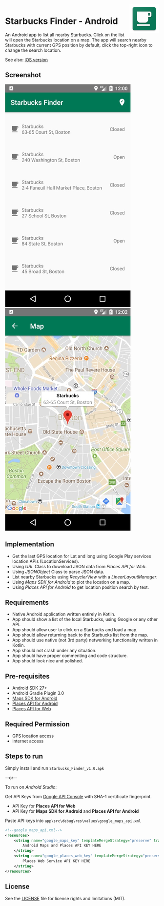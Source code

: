 <img src="app/src/main/res/mipmap-xhdpi/ic_launcher.png" alt="Starbucks Finder icon" title="Starbucks Finder" align="right" height="96" width="96"/>

Starbucks Finder - Android
====================================

An Android app to list all nearby Starbucks.
Click on the list will open the Starbucks location on a map.
The app will search nearby Starbucks with current GPS position by default, click the top-right icon to change the search location.

See also: [iOS version](https://github.com/CHico-Lee/Starbucks-Finder-iOS)

Screenshot
--------------
![Alt text](docs/starbucks_list.jpg?raw=true "Starbucks on List")
![Alt text](docs/starbucks_map.jpg?raw=true "Starbucks on Map")


Implementation
------------

- Get the last GPS location for Lat and long using Google Play services location APIs (LocationServices).
- Using *URL* Class to download JSON data from *Places API for Web*.
- Using *JSONObject* Class to parse JSON data.
- List nearby Starbucks using *RecyclerView* with a *LinearLayoutManager*.
- Using *Maps SDK for Android* to plot the location on a map.
- Using *Places API for Android* to get location position search by text.


Requirements
------------

- Native Android application written entirely in Kotlin.
- App should show a list of the local Starbucks, using Google or any other API.
- App should allow user to click on a Starbucks and load a map.
- App should allow returning back to the Starbucks list from the map.
- App should use native (not 3rd party) networking functionality written in Kotlin.
- App should not crash under any situation.
- App should have proper commenting and code structure.
- App should look nice and polished.

Pre-requisites
--------------

- Android SDK 27+
- Android Gradle Plugin 3.0
- [Maps SDK for Android](https://developers.google.com/maps/documentation/android-sdk/intro)
- [Places API for Android](https://developers.google.com/places/android-sdk/intro)
- [Places API for Web](https://developers.google.com/places/web-service/intro)


Required Permission
--------------

- GPS location access
- Internet access

Steps to run
--------------
Simply install and run `Starbucks_Finder_v1.0.apk`

--or--

To run on *Android Studio*:

Get API Keys from [Google API Console](https://console.developers.google.com/) with SHA-1 certificate fingerprint.
- API Key for **Places API for Web**
- API Key for **Maps SDK for Android** and **Places API for Android**

Paste API keys into `app\src\debug\res\values\google_maps_api.xml`
```xml
<!--google_maps_api.xml-->
<resources>
    <string name="google_maps_key" templateMergeStrategy="preserve" translatable="false">
        Android Maps and Places API KEY HERE
    </string>
    <string name="google_places_web_key" templateMergeStrategy="preserve" translatable="false">
        Places Web Service API KEY HERE
    </string>
</resources>
```

License
--------------
See the [LICENSE](LICENSE.md) file for license rights and limitations (MIT).


